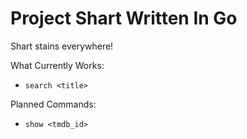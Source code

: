 Project Shart Written In Go
===

Shart stains everywhere!

What Currently Works:

- `search <title>`


Planned Commands:

- `show <tmdb_id>`

